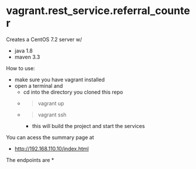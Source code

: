 
# vagrant.rest_service.referral_counter

Creates a CentOS 7.2 server w/
  * java 1.8
  * maven 3.3


How to use:
* make sure you have vagrant installed
* open a terminal and
	* cd into the directory you cloned this repo
	* > vagrant up
	* > vagrant ssh
		* this will build the project and start the services


You can acess the summary page at
* http://192.168.110.10/index.html

The endpoints are
* 